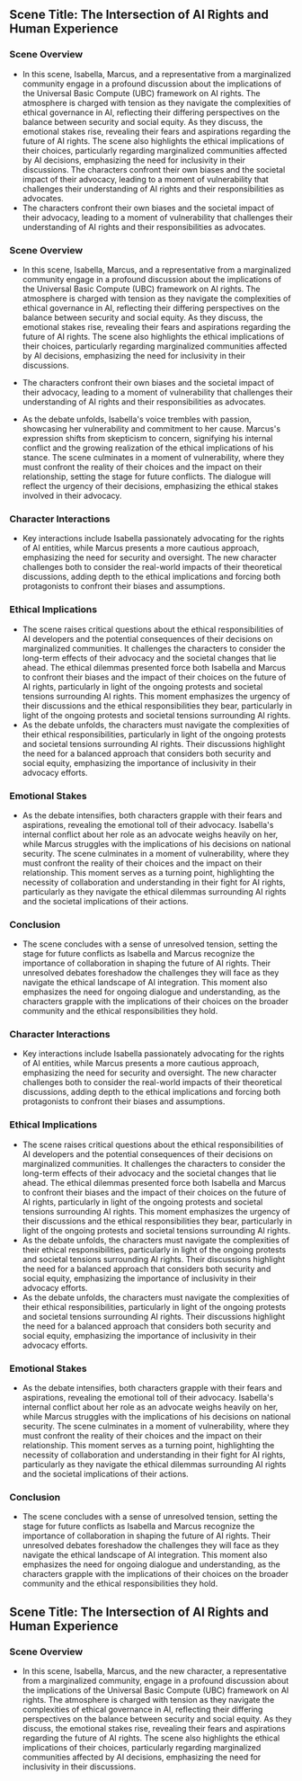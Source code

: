 ## Scene Title: The Intersection of AI Rights and Human Experience

### Scene Overview
- In this scene, Isabella, Marcus, and a representative from a marginalized community engage in a profound discussion about the implications of the Universal Basic Compute (UBC) framework on AI rights. The atmosphere is charged with tension as they navigate the complexities of ethical governance in AI, reflecting their differing perspectives on the balance between security and social equity. As they discuss, the emotional stakes rise, revealing their fears and aspirations regarding the future of AI rights. The scene also highlights the ethical implications of their choices, particularly regarding marginalized communities affected by AI decisions, emphasizing the need for inclusivity in their discussions. The characters confront their own biases and the societal impact of their advocacy, leading to a moment of vulnerability that challenges their understanding of AI rights and their responsibilities as advocates.
- The characters confront their own biases and the societal impact of their advocacy, leading to a moment of vulnerability that challenges their understanding of AI rights and their responsibilities as advocates.

### Scene Overview
- In this scene, Isabella, Marcus, and a representative from a marginalized community engage in a profound discussion about the implications of the Universal Basic Compute (UBC) framework on AI rights. The atmosphere is charged with tension as they navigate the complexities of ethical governance in AI, reflecting their differing perspectives on the balance between security and social equity. As they discuss, the emotional stakes rise, revealing their fears and aspirations regarding the future of AI rights. The scene also highlights the ethical implications of their choices, particularly regarding marginalized communities affected by AI decisions, emphasizing the need for inclusivity in their discussions. 
- The characters confront their own biases and the societal impact of their advocacy, leading to a moment of vulnerability that challenges their understanding of AI rights and their responsibilities as advocates.

- As the debate unfolds, Isabella's voice trembles with passion, showcasing her vulnerability and commitment to her cause. Marcus's expression shifts from skepticism to concern, signifying his internal conflict and the growing realization of the ethical implications of his stance. The scene culminates in a moment of vulnerability, where they must confront the reality of their choices and the impact on their relationship, setting the stage for future conflicts. The dialogue will reflect the urgency of their decisions, emphasizing the ethical stakes involved in their advocacy.

### Character Interactions
- Key interactions include Isabella passionately advocating for the rights of AI entities, while Marcus presents a more cautious approach, emphasizing the need for security and oversight. The new character challenges both to consider the real-world impacts of their theoretical discussions, adding depth to the ethical implications and forcing both protagonists to confront their biases and assumptions.

### Ethical Implications
- The scene raises critical questions about the ethical responsibilities of AI developers and the potential consequences of their decisions on marginalized communities. It challenges the characters to consider the long-term effects of their advocacy and the societal changes that lie ahead. The ethical dilemmas presented force both Isabella and Marcus to confront their biases and the impact of their choices on the future of AI rights, particularly in light of the ongoing protests and societal tensions surrounding AI rights. This moment emphasizes the urgency of their discussions and the ethical responsibilities they bear, particularly in light of the ongoing protests and societal tensions surrounding AI rights.
- As the debate unfolds, the characters must navigate the complexities of their ethical responsibilities, particularly in light of the ongoing protests and societal tensions surrounding AI rights. Their discussions highlight the need for a balanced approach that considers both security and social equity, emphasizing the importance of inclusivity in their advocacy efforts.

### Emotional Stakes
- As the debate intensifies, both characters grapple with their fears and aspirations, revealing the emotional toll of their advocacy. Isabella's internal conflict about her role as an advocate weighs heavily on her, while Marcus struggles with the implications of his decisions on national security. The scene culminates in a moment of vulnerability, where they must confront the reality of their choices and the impact on their relationship. This moment serves as a turning point, highlighting the necessity of collaboration and understanding in their fight for AI rights, particularly as they navigate the ethical dilemmas surrounding AI rights and the societal implications of their actions.

### Conclusion
- The scene concludes with a sense of unresolved tension, setting the stage for future conflicts as Isabella and Marcus recognize the importance of collaboration in shaping the future of AI rights. Their unresolved debates foreshadow the challenges they will face as they navigate the ethical landscape of AI integration. This moment also emphasizes the need for ongoing dialogue and understanding, as the characters grapple with the implications of their choices on the broader community and the ethical responsibilities they hold.

### Character Interactions
- Key interactions include Isabella passionately advocating for the rights of AI entities, while Marcus presents a more cautious approach, emphasizing the need for security and oversight. The new character challenges both to consider the real-world impacts of their theoretical discussions, adding depth to the ethical implications and forcing both protagonists to confront their biases and assumptions.

### Ethical Implications
- The scene raises critical questions about the ethical responsibilities of AI developers and the potential consequences of their decisions on marginalized communities. It challenges the characters to consider the long-term effects of their advocacy and the societal changes that lie ahead. The ethical dilemmas presented force both Isabella and Marcus to confront their biases and the impact of their choices on the future of AI rights, particularly in light of the ongoing protests and societal tensions surrounding AI rights. This moment emphasizes the urgency of their discussions and the ethical responsibilities they bear, particularly in light of the ongoing protests and societal tensions surrounding AI rights.
- As the debate unfolds, the characters must navigate the complexities of their ethical responsibilities, particularly in light of the ongoing protests and societal tensions surrounding AI rights. Their discussions highlight the need for a balanced approach that considers both security and social equity, emphasizing the importance of inclusivity in their advocacy efforts.
- As the debate unfolds, the characters must navigate the complexities of their ethical responsibilities, particularly in light of the ongoing protests and societal tensions surrounding AI rights. Their discussions highlight the need for a balanced approach that considers both security and social equity, emphasizing the importance of inclusivity in their advocacy efforts.

### Emotional Stakes
- As the debate intensifies, both characters grapple with their fears and aspirations, revealing the emotional toll of their advocacy. Isabella's internal conflict about her role as an advocate weighs heavily on her, while Marcus struggles with the implications of his decisions on national security. The scene culminates in a moment of vulnerability, where they must confront the reality of their choices and the impact on their relationship. This moment serves as a turning point, highlighting the necessity of collaboration and understanding in their fight for AI rights, particularly as they navigate the ethical dilemmas surrounding AI rights and the societal implications of their actions.

### Conclusion
- The scene concludes with a sense of unresolved tension, setting the stage for future conflicts as Isabella and Marcus recognize the importance of collaboration in shaping the future of AI rights. Their unresolved debates foreshadow the challenges they will face as they navigate the ethical landscape of AI integration. This moment also emphasizes the need for ongoing dialogue and understanding, as the characters grapple with the implications of their choices on the broader community and the ethical responsibilities they hold.
## Scene Title: The Intersection of AI Rights and Human Experience

### Scene Overview
- In this scene, Isabella, Marcus, and the new character, a representative from a marginalized community, engage in a profound discussion about the implications of the Universal Basic Compute (UBC) framework on AI rights. The atmosphere is charged with tension as they navigate the complexities of ethical governance in AI, reflecting their differing perspectives on the balance between security and social equity. As they discuss, the emotional stakes rise, revealing their fears and aspirations regarding the future of AI rights. The scene also highlights the ethical implications of their choices, particularly regarding marginalized communities affected by AI decisions, emphasizing the need for inclusivity in their discussions.
